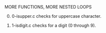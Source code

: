 MORE FUNCTIONS, MORE NESTED LOOPS

0. 0-isupper.c checks for uppercase character.

1. 1-isdigit.c checks for a digit (0 through 9).
